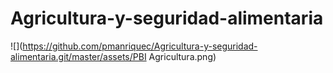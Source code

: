 # Agricultura-y-seguridad-alimentaria
![](https://github.com/pmanriquec/Agricultura-y-seguridad-alimentaria.git/master/assets/PBI Agricultura.png)
